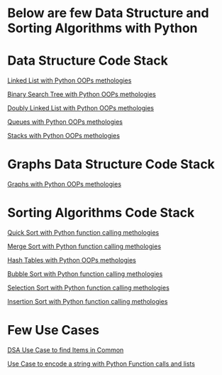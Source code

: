 # Below are few Data Structure and Sorting Algorithms with Python
#
#
#

# Data Structure Code Stack
[Linked List with Python OOPs methologies](LinkedList.py)

[Binary Search Tree with Python OOPs methologies](BinarySearchTree.py)

[Doubly Linked List with Python OOPs methologies](DoublyLinkedList.py)

[Queues with Python OOPs methologies](Queues.py)

[Stacks with Python OOPs methologies](Stacks.py)

# Graphs Data Structure Code Stack

[Graphs with Python OOPs methologies](Graphs.py)

# Sorting Algorithms Code Stack
[Quick Sort with Python function calling methologies](QuickSort.py)

[Merge Sort with Python function calling methologies](MergeSort.py)

[Hash Tables with Python OOPs methologies](HashTables.py)

[Bubble Sort with Python function calling methologies](BubbleSort.py)

[Selection Sort with Python function calling methologies](SelectionSort.py)

[Insertion Sort with Python function calling methologies](InsertionSort.py)

# Few Use Cases
[DSA Use Case to find Items in Common](ItemsInCommon.py)

[Use Case to encode a string with Python Function calls and lists](EncodeStringWithIndex.py)
